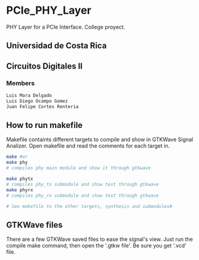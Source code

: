 # PCIe_PHY_Layer
PHY Layer for a PCIe Interface. College proyect.
## Universidad de Costa Rica
## Circuitos Digitales II
### Members
```bash
Luis Mora Delgado
Luis Diego Ocampo Gomez
Juan Felipe Cortes Renteria
```
## How to run makefile
Makefile containts different targets to compile and show in GTKWave Signal Analizer. Open makefile and read the comments for each target in.

```bash
make #or
make phy
# compiles phy main module and show it through gtkwave

make phytx
# compiles phy_tx submodule and show test through gtkwave
make phyrx
# compiles phy_rx submodule and show test through gtkwave

# See makefile to the other targets, synthesis and submodules#
```

## GTKWave files
There are a few GTKWave saved files to ease the signal's view. Just run the compile make command, then open the '.gtkw file'. Be sure you get '.vcd' file.